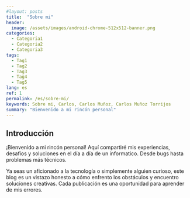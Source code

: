 ```yaml
---
#layout: posts
title:  "Sobre mi"
header:
  image: /assets/images/android-chrome-512x512-banner.png
categories:
  - Categoria1
  - Categoria2
  - Categoria3
tags:
  - Tag1
  - Tag2
  - Tag3
  - Tag4
  - Tag5
lang: es
ref: 1
permalink: /es/sobre-mi/
keywords: Sobre mi, Carlos, Carlos Muñoz, Carlos Muñoz Torrijos
summary: "Bienvenido a mi rincón personal"
---
```


## Introducción

¡Bienvenido a mi rincón personal! Aquí compartiré mis experiencias, desafíos y soluciones en el día a día de un informatico. Desde bugs hasta problemas más técnicos.

Ya seas un aficionado a la tecnología o simplemente alguien curioso, este blog es un vistazo honesto a cómo enfrento los obstáculos y encuentro soluciones creativas. Cada publicación es una oportunidad para aprender de mis errores.
